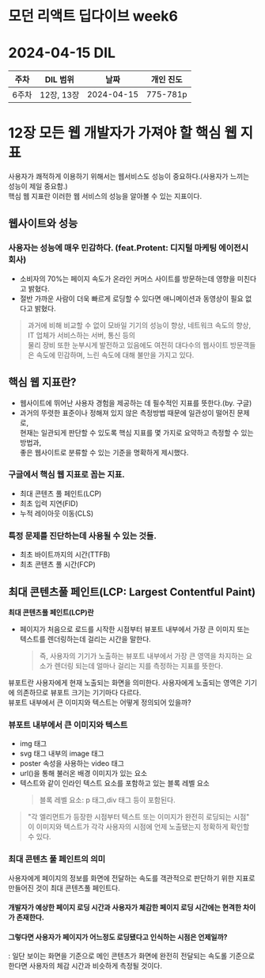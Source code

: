 # 모던 리액트 딥다이브 week6
# 2024-04-15 DIL

|주차|DIL 범위|날짜|개인 진도|
|------|---|---|---|
| 6주차 |12장, 13장|2024-04-15|775-781p|

# 12장 모든 웹 개발자가 가져야 할 핵심 웹 지표

사용자가 쾌적하게 이용하기 위해서는 웹서비스도 성능이 중요하다.(사용자가 느끼는 성능이 제일 중요함.) <br>
핵심 웹 지표란 이러한 웹 서비스의 성능을 알아볼 수 있는 지표이다.

## 웹사이트와 성능

### 사용자는 성능에 매우 민감하다. (feat.Protent: 디지털 마케팅 에이전시 회사)  
- 소비자의 70%는 페이지 속도가 온라인 커머스 사이트를 방문하는데 영향을 미친다고 밝혔다.
- 절반 가까운 사람이 더욱 빠르게 로딩할 수 있다면 애니메이션과 동영상이 필요 없다고 밝혔다.

> 과거에 비해 비교할 수 없이 모바일 기기의 성능이 향상, 네트워크 속도의 향상, IT 업체가 서비스하는 서버, 통신 등의 <br>
물리 장비 또한 눈부시게 발전하고 있음에도 여전히 대다수의 웹사이트 방문객들은 속도에 민감하며, 느린 속도에 대해 불만을 가지고 있다.

## 핵심 웹 지표란? 
- 웹사이트에 뛰어난 사용자 경험을 제공하는 데 필수적인 지표를 뜻한다.(by. 구글)
- 과거의 뚜렷한 표준이나 정해져 있지 않은 측정방법 때문에 일관성이 떨어진 문제로, <br>
현재는 일관되게 판단할 수 있도록 핵심 지표를 몇 가지로 요약하고 측정할 수 있는 방법과, <br> 좋은 웹사이트로 분류할 수 있는 기준을 명확하게 제시했다.

### 구글에서 핵심 웹 지표로 꼽는 지표.
- 최대 콘텐츠 풀 페인트(LCP)
- 최초 입력 지연(FID)
- 누적 레이아웃 이동(CLS)

### 특정 문제를 진단하는데 사용될 수 있는 것들.
- 최초 바이트까지의 시간(TTFB)
- 최초 콘텐츠 풀 시간(FCP)


## 최대 콘텐츠풀 페인트(LCP: Largest Contentful Paint)

**최대 콘텐츠풀 페인트(LCP)란**
- 페이지가 처음으로 로드를 시작한 시점부터 뷰포트 내부에서 가장 큰 이미지 또는 텍스트를 렌더링하는데 걸리는 시간을 말한다.
  > 즉, 사용자의 기기가 노출하는 뷰포트 내부에서 가장 큰 영역을 차지하는 요소가 렌더링 되는데 얼마나 걸리는 지를 측정하는 지표를 뜻한다.

뷰포트란 사용자에게 현재 노출되는 화면을 의미한다. 사용자에게 노출되는 영역은 기기에 의존하므로 뷰포트 크기는 기기마다 다르다.<br>
뷰포트 내부에서 큰 이미지와 텍스트는 어떻게 정의되어 있을까?

### 뷰포트 내부에서 큰 이미지와 텍스트
- img 태그
- svg 태그 내부의 image 태그
- poster 속성을 사용하는 video 태그
- url()을 통해 불러온 배경 이미지가 있는 요소
- 텍스트와 같이 인라인 텍스트 요소를 포함하고 있는 블록 레벨 요소
  > 블록 레벨 요소: p 태그,div 태그 등이 포함된다.

 > "각 엘리먼트가 등장한 시점부터 텍스트 또는 이미지가 완전히 로딩되는 시점" 이 이미지와 텍스트가 각각 사용자의 시점에 언제 노출됐는지 정확하게 확인할 수 있다.

### 최대 콘텐츠 풀 페인트의 의미
사용자에게 페이지의 정보를 화면에 전달하는 속도를 객관적으로 판단하기 위한 지표로 만들어진 것이 최대 콘텐츠풀 페인트다.

#### 개발자가 예상한 페이지 로딩 시간과 사용자가 체감한 페이지 로딩 시간에는 **현격한 차이**가 존재한다.
#### 그렇다면 사용자가 페이지가 어느정도 로딩됐다고 인식하는 시점은 언제일까?
: 일단 보이는 화면을 기준으로 메인 콘텐츠가 화면에 완전히 전달되는 속도롤 기준으로 한다면 사용자의 체감 시간과 비슷하게 측정될 것이다. 

